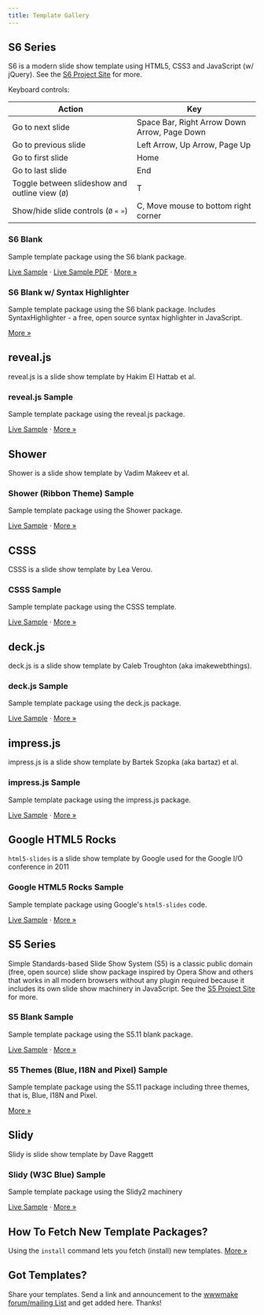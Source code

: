 ```yaml
---
title: Template Gallery
---
```



## S6 Series

S6 is a modern slide show template using HTML5, CSS3 and JavaScript (w/ jQuery).
See the [S6 Project Site](https://github.com/slidekit/s6) for more.

Keyboard controls:

Action               | Key
-------------------- | ---
Go to next slide     | Space Bar, Right Arrow Down Arrow, Page Down
Go to previous slide | Left Arrow, Up Arrow, Page Up
Go to first slide    | Home
Go to last slide     | End
Toggle between slideshow and outline view (`Ø`) | T
Show/hide slide controls (`Ø` `«` `»`)  | C, Move mouse to bottom right corner


### S6 Blank

Sample template package using the S6 blank package.

[Live Sample](http://slideshow-templates.github.io/slideshow-s6-blank/slides.html) · 
[Live Sample PDF](http://slideshow-templates.github.io/slideshow-s6-blank/slides.pdf.html) ·
[More »](https://github.com/slideshow-templates/slideshow-s6-blank)


### S6 Blank w/ Syntax Highlighter

Sample template package using the S6 blank package.
Includes SyntaxHighlighter - a free, open source syntax highlighter in JavaScript.

[More »](https://github.com/slideshow-templates/slideshow-s6-syntax-highlighter)



## reveal.js

reveal.js is a slide show template by Hakim El Hattab et al.

### reveal.js Sample

Sample template package using the reveal.js package.

[Live Sample](http://slideshow-templates.github.io/slideshow-reveal.js/slides.html) ·
[More »](https://github.com/slideshow-templates/slideshow-reveal.js)



## Shower

Shower is a slide show template by Vadim Makeev et al.

### Shower (Ribbon Theme) Sample

Sample template package using the Shower package.

[Live Sample](http://slideshow-templates.github.io/slideshow-shower/slides.html) ·
[More »](https://github.com/slideshow-templates/slideshow-shower)



## CSSS

CSSS is a slide show template by Lea Verou.

### CSSS Sample

Sample template package using the CSSS template.

[Live Sample](http://slideshow-templates.github.io/slideshow-csss/slides.html) ·
[More »](https://github.com/slideshow-templates/slideshow-csss)



## deck.js

deck.js is a slide show template by Caleb Troughton (aka imakewebthings).

### deck.js Sample  

Sample template package using the deck.js package.

[Live Sample](http://slideshow-templates.github.io/slideshow-deck.js/slides.html) ·
[More »](https://github.com/slideshow-templates/slideshow-deck.js)





## impress.js

impress.js is a slide show template by Bartek Szopka (aka bartaz) et al.

### impress.js Sample

Sample template package using the impress.js package.

[Live Sample](http://slideshow-templates.github.io/slideshow-impress.js/slides.html) ·
[More »](https://github.com/slideshow-templates/slideshow-impress.js)



## Google HTML5 Rocks

`html5-slides` is a slide show template
by Google used for the Google I/O conference in 2011


### Google HTML5 Rocks Sample

Sample template package using Google's `html5-slides` code.

[Live Sample](http://slideshow-templates.github.io/slideshow-google-html5-slides/slides.html5.html) ·
[More »](https://github.com/slideshow-templates/slideshow-google-html5-slides)



## S5 Series

Simple Standards-based Slide Show System (S5) is a classic public domain (free, open source)
slide show package inspired by Opera Show and others that works in all modern browsers
without any plugin required because it includes its own slide show machinery in JavaScript.
See the [S5 Project Site](http://meyerweb.com/eric/tools/s5) for more.

### S5 Blank Sample

Sample template package using the S5.11 blank package.

[Live Sample](http://slideshow-templates.github.io/slideshow-s5-blank/slides.html) ·
[More »](https://github.com/slideshow-templates/slideshow-s5-blank)


### S5 Themes (Blue, I18N and Pixel) Sample

Sample template package using the S5.11 package including three themes, that is, Blue, I18N
and Pixel.

[More »](https://github.com/slideshow-templates/slideshow-s5-themes)




## Slidy

Slidy is slide show template by Dave Raggett

### Slidy (W3C Blue) Sample

Sample template package using the Slidy2 machinery

[Live Sample](dhttp://slideshow-templates.github.io/slideshow-slidy/slides.w3c.html)  ·
[More »](https://github.com/slideshow-templates/slideshow-slidy)




## How To Fetch New Template Packages?

Using the `install` command lets you fetch (install) new templates.
[More »](#how-to-fetch-new-template-packages)


## Got Templates?

Share your templates. Send a link and announcement to the
[wwwmake forum/mailing List](http://groups.google.com/group/wwwmake)
and get added here. Thanks!

